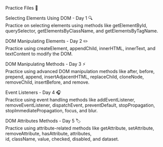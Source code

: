 Practice Files 📁

Selecting Elements Using DOM - Day 1 🔍  
Practice on selecting elements using methods like getElementById, querySelector, getElementsByClassName, and getElementsByTagName.

DOM Manipulating Elements - Day 2 ✏️  
Practice using createElement, appendChild, innerHTML, innerText, and textContent to modify the DOM.

DOM Manipulating Methods - Day 3 ⚡  
Practice using advanced DOM manipulation methods like after, before, prepend, append, insertAdjacentHTML, replaceChild, cloneNode, removeChild, insertBefore, and remove.

Event Listeners - Day 4 🎧  
Practice using event handling methods like addEventListener, removeEventListener, dispatchEvent, preventDefault, stopPropagation, stopImmediatePropagation, focus, and blur.

DOM Attributes Methods - Day 5 🏷️  
Practice using attribute-related methods like getAttribute, setAttribute, removeAttribute, hasAttribute, attributes,  
id, className, value, checked, disabled, and dataset.
